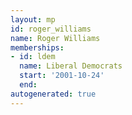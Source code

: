 ```yaml
---
layout: mp
id: roger_williams
name: Roger Williams
memberships:
- id: ldem
  name: Liberal Democrats
  start: '2001-10-24'
  end: 
autogenerated: true
---
```

